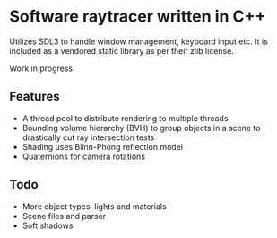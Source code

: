 # Software raytracer written in C++
Utilizes SDL3 to handle window management, keyboard input etc. It is included as a vendored static library as per their zlib license.

Work in progress

## Features

- A thread pool to distribute rendering to multiple threads
- Bounding volume hierarchy (BVH) to group objects in a scene to drastically cut ray intersection tests
- Shading uses Blinn-Phong reflection model
- Quaternions for camera rotations

## Todo

- More object types, lights and materials
- Scene files and parser
- Soft shadows
